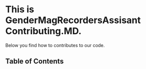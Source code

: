 # This is GenderMagRecordersAssisant Contributing.MD.
Below you find how to contributes to our code.

## Table of Contents

